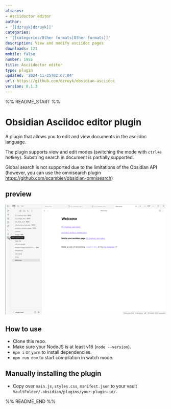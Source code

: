```yaml
---
aliases:
- Asciidoctor editor
author:
- '[[dzruyk|dzruyk]]'
categories:
- '[[categories/Other formats|Other formats]]'
description: View and modify asciidoc pages
downloads: 121
mobile: false
number: 1955
title: Asciidoctor editor
type: plugin
updated: '2024-11-25T02:07:04'
url: https://github.com/dzruyk/obsidian-asciidoc
version: 0.1.3
---
```


%% README_START %%

# Obsidian Asciidoc editor plugin

A plugin that allows you to edit and view documents in the asciidoc language.

The plugin supports view and edit modes (switching the mode with `ctrl+e` hotkey). Substring search in document is partially supported.

Global search is not supported due to the limitations of the Obsidian API (however, you can use the omnisearch plugin https://github.com/scambier/obsidian-omnisearch)


## preview

![preview](https://raw.githubusercontent.com/dzruyk/obsidian-asciidoc/HEAD/img/asciidoc.gif)

## How to use

- Clone this repo.
- Make sure your NodeJS is at least v16 (`node --version`).
- `npm i` or `yarn` to install dependencies.
- `npm run dev` to start compilation in watch mode.

## Manually installing the plugin

- Copy over `main.js`, `styles.css`, `manifest.json` to your vault `VaultFolder/.obsidian/plugins/your-plugin-id/`.


%% README_END %%